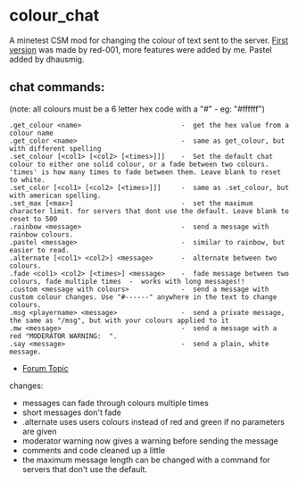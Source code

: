 # colour_chat
A minetest CSM mod for changing the colour of text sent to the server.
[First version](https://github.com/red-001/colour_chat) was made by red-001, more features were added by me. Pastel added by dhausmig.

## chat commands:  
(note: all colours must be a 6 letter hex code with a "#" - eg: "#ffffff")

    .get_colour <name>                         -  get the hex value from a colour name
    .get_color <name>                          -  same as get_colour, but with different spelling
    .set_colour [<col1> [<col2> [<times>]]]    -  Set the default chat colour to either one solid colour, or a fade between two colours. 'times' is how many times to fade between them. Leave blank to reset to white.
    .set_color [<col1> [<col2> [<times>]]]     -  same as .set_colour, but with american spelling.
	.set_max [<max>]                           -  set the maximum character limit. for servers that dont use the default. Leave blank to reset to 500
    .rainbow <message>                         -  send a message with rainbow colours.
    .pastel <message>                          -  similar to rainbow, but easier to read.
    .alternate [<col1> <col2>] <message>       -  alternate between two colours.
    .fade <col1> <col2> [<times>] <message>    -  fade message between two colours, fade multiple times  -  works with long messages!!
    .custom <message with colours>             -  send a message with custom colour changes. Use "#------" anywhere in the text to change colours.
    .msg <playername> <message>                -  send a private message, the same as "/msg", but with your colours applied to it
    .mw <message>                              -  send a message with a red "MODERATOR WARNING:  ".
    .say <message>                             -  send a plain, white message.


- [Forum Topic](https://forum.minetest.net/viewtopic.php?f=53&t=20152)

changes:
    
- messages can fade through colours multiple times
- short messages don't fade
- .alternate uses users colours instead of red and green if no parameters are given
- moderator warning now gives a warning before sending the message
- comments and code cleaned up a little
- the maximum message length can be changed with a command for servers that don't use the default.
